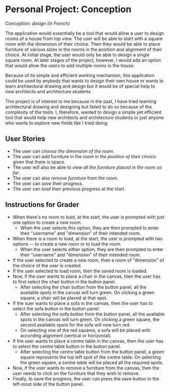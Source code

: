 # Personal Project: Conception
*Conception: design (in French)*

The application would essentially be a tool that would allow a user to design rooms of a house from top 
view. The user will be able to start with a square room with the dimension of their choice. Then they would be able to 
place furniture of various sizes in the rooms in the position and alignment of their choice. At initial stage, the user 
would only be able to design a single square room. At later stages of the project, however,  I would add an option that
would allow the users to add multiple rooms in the house.

Because of its simple and efficient working mechanism, this application could be used by anybody that wants to design 
their own house or wants to learn architectural drawing and design but it would be of special help to new architects 
and architecture students.

This project is of interest to me because in the past, I have tried learning architectural drawing and designing 
but failed to do so because of the complexity of the tools. I, therefore, wanted to design a simple yet efficient 
tool that would help new architects and architecture students or just anyone who wants to explore new fields like I 
tried doing.

## User Stories

- The user can *choose the dimension of the room*.
- The user can *add* furniture in the room *in the position of their choice*. 
given that there is space.
- The user will also be able to *view all the furniture placed in the room so far*.
- The user can also *remove furniture* from the room.
- The user can *save* their progress.
- The user can *load* their previous progress at the start.

## Instructions for Grader

- When there's no room to load, at the start, the user is prompted with just one option to create a new room.
  - When the user selects this option, they are then prompted to enter their "username" and "dimension" of their intended room.
- When there is a room to load, at the start, the user is prompted with two options -- to create a new room or to load the room.
  - When the user selects either option, they are then prompted to enter their "username" and "dimension" of their intended room.
- If the user selected to create a new room, then a room of "dimension" of the choice of the user is created.
- If the user selected to load room, then the saved room is loaded.
- Now, if the user wants to place a chair in the canvas, then the user has to first select the chair button in the button panel.
  - After selecting the chair button from the button panel, all the available spots in the canvas will turn green. On clicking
    a green square, a chair will be placed at that spot.
- If the suer wants to place a sofa in the canvas, then the user has to select the sofa button in the button panel.
  - After selecting the sofa button from the button panel, all the available spots in the canvas will turn green. On clicking 
    a green square, the second available spots for the sofa will now turn red. 
  - On selecting one of the red squares, a sofa will be placed with according alignment (vertical or horizontal).
- If the user wants to place a centre table in the canvas, then the user has to select the centre table button in the button panel.
  - After selecting the centre table button from the button panel, a green square represents the top left spot of the centre table. 
    On selecting the green square, a centre table will be placed all the required spots.
- Now, if the user wants to remove a furniture from the canvas, then the user needs to click on the furniture that they wish to remove.
- Finally, to save the progress, the user can press the save button in the left-most side of the button panel.